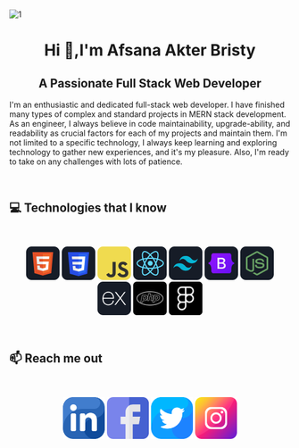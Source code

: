 ###  

![1](https://user-images.githubusercontent.com/84661296/206389416-9b91054e-c601-4941-b1c2-5f2c69eca9e1.gif)

<h1 align="center">Hi 👋,I'm Afsana Akter Bristy</h1> 
<h2 align="center">A Passionate Full Stack Web Developer </h2>

I'm an enthusiastic and dedicated full-stack web developer. I have finished many types of complex and standard projects in MERN stack development. As an engineer, I always believe in code maintainability, upgrade-ability, and readability as crucial factors for each of my projects and maintain them. I'm not limited to a specific technology, I always keep learning and exploring technology to gather new experiences, and it's my pleasure. Also, I'm ready to take on any challenges with lots of patience.


<br />

## :computer: Technologies that I know
<br>
<p align="center">
<img src="/icons/HTML.png"/>
<img src="/icons/css.png"/>
<img src="/icons/JavaScript.png"/>
<img src="/icons/react.png"/>
<img src="/icons/tailwind.png"/>
<img src="/icons/Bootsrap.png"/>
<img src="/icons/node.png"/>
<img src="/icons/express.png"/>
<img src="/icons/php.jpg"/>
<img src="/icons/figma.png"/>
</p><br/>

## :mailbox: Reach me out

<br />

[<p align="center"><img height="75" src="/icons/linkein.png">](https://www.linkedin.com)  [<img height="75" src="/icons/facebook.png">](https://www.facebook.com)  [<img height="75" src="/icons/twiter.png">](https://twitter.com)  [<img height="75" src="/icons/inst.png"> </p>](https://www.instagram.com/)

<br />


<!--
**afsanaakterbristy/afsanaakterbristy** is a ✨ _special_ ✨ repository because its `README.md` (this file) appears on your GitHub profile.

Here are some ideas to get you started:

- 🔭 I’m currently working on ...
- 🌱 I’m currently learning ...
- 👯 I’m looking to collaborate on ...
- 🤔 I’m looking for help with ...
- 💬 Ask me about ...
- 📫 How to reach me: ...
- 😄 Pronouns: ...
- ⚡ Fun fact: ...
-->
